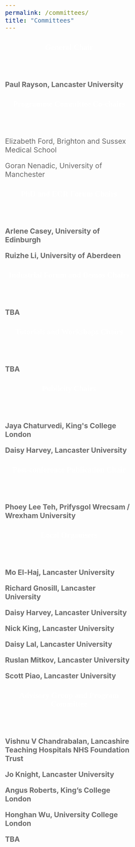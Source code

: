 ```yaml
---
permalink: /committees/
title: "Committees"
---
```


<html>
<meta name="viewport" content="width=device-width, initial-scale=1">
<link rel="stylesheet" href="https://www.w3schools.com/w3css/4/w3.css">
<head>
<style>
body {
    font-size: 23px;
} 
h1, h2, h3, h4, h5 {
  font-family: 'Akaya Telivigala'; font-size: 25px;
}

</style>
</head>
<body>
<p> </p>
<div class="w3-container">
  <div class="w3-card-4" style="width:50%;">
    <header class="w3-container w3-teal">
      <h3 style="color: #ffffff; text-shadow: 0.1px 0.1px"><b>General Chair</b></h3>
    </header>
    <div class="w3-container">
      <p> </p>
      <p style="color:#6b6b6b;"><b>Paul Rayson, Lancaster University</b></p>
    </div>
  </div>
</div>
<p> </p>
<p> </p>
<div class="w3-container">
  <div class="w3-card-4" style="width:50%;">
    <header class="w3-container w3-teal">
      <h3 style="color: #ffffff; text-shadow: 0.1px 0.1px"><b>Programme Committee Co-chairs</b></h3>
    </header>
    <div class="w3-container">
      <p> </p>
      <p style="color:#6b6b6b;">Elizabeth Ford, Brighton and Sussex Medical School</p>
      <p style="color:#6b6b6b;">Goran Nenadic, University of Manchester</p>
    </div>
  </div>
</div>
<p> </p>
<p> </p>
<div class="w3-container">
  <div class="w3-card-4" style="width:50%;">
    <header class="w3-container w3-teal">
      <h3 style="color: #ffffff; text-shadow: 0.1px 0.1px"><b>PhD and ECR Forum Chairs</b></h3>
    </header>
    <div class="w3-container">
      <p> </p>
      <p style="color:#6b6b6b;"><b>Arlene Casey, University of Edinburgh</b></p>
      <p style="color:#6b6b6b;"><b>Ruizhe Li, University of Aberdeen</b></p>
    </div>
  </div>
</div>
<p> </p>
<p> </p>
<div class="w3-container">
  <div class="w3-card-4" style="width:50%;">
    <header class="w3-container w3-teal">
      <h3 style="color: #ffffff; text-shadow: 0.1px 0.1px"><b>Industrial Forum and Demos Chairs</b></h3>
    </header>
    <div class="w3-container">
      <p> </p>
      <p style="color:#6b6b6b;"><b>TBA</b></p>
    </div>
  </div>
</div>
<p> </p>
<p> </p>
<div class="w3-container">
  <div class="w3-card-4" style="width:50%;">
    <header class="w3-container w3-teal">
      <h3 style="color: #ffffff; text-shadow: 0.1px 0.1px"><b>Tutorials and Workshops Chairs</b></h3>
    </header>
    <div class="w3-container">
      <p> </p>
      <p style="color:#6b6b6b;"><b>TBA</b></p>
    </div>
  </div>
</div>
<p> </p>
<p> </p>
<div class="w3-container">
  <div class="w3-card-4" style="width:50%;">
    <header class="w3-container w3-teal">
      <h3 style="color: #ffffff; text-shadow: 0.1px 0.1px"><b>Publicity Chairs</b></h3>
    </header>
    <div class="w3-container">
      <p> </p>
      <p style="color:#6b6b6b;"><b>Jaya Chaturvedi, King's College London</b></p>
      <p style="color:#6b6b6b;"><b>Daisy Harvey, Lancaster University</b></p>
    </div>
  </div>
</div>
<p> </p>
<p> </p>
<div class="w3-container">
  <div class="w3-card-4" style="width:50%;">
    <header class="w3-container w3-teal">
      <h3 style="color: #ffffff; text-shadow: 0.1px 0.1px"><b>Post-conference Publication Chair</b></h3>
    </header>
    <div class="w3-container">
      <p> </p>
      <p style="color:#6b6b6b;"><b>Phoey Lee Teh, Prifysgol Wrecsam / Wrexham University</b></p>
    </div>
  </div>
</div>
<p> </p>
<p> </p>
<div class="w3-container">
  <div class="w3-card-4" style="width:50%;">
    <header class="w3-container w3-teal">
      <h3 style="color: #ffffff; text-shadow: 0.1px 0.1px"><b>Local Organisers</b></h3>
    </header>
    <div class="w3-container">
      <p> </p>
      <p style="color:#6b6b6b;"><b>Mo El-Haj, Lancaster University</b></p>
      <p style="color:#6b6b6b;"><b>Richard Gnosill, Lancaster University</b></p>
      <p style="color:#6b6b6b;"><b>Daisy Harvey, Lancaster University</b></p>
      <p style="color:#6b6b6b;"><b>Nick King, Lancaster University</b></p>
      <p style="color:#6b6b6b;"><b>Daisy Lal, Lancaster University</b></p>
      <p style="color:#6b6b6b;"><b>Ruslan Mitkov, Lancaster University</b></p>
      <p style="color:#6b6b6b;"><b>Scott Piao, Lancaster University</b></p>
    </div>
<!--     <footer class="w3-container w3-teal">
      <h5> </h5>
    </footer> -->
  </div>
</div>
<p> </p>
<p> </p>
<div class="w3-container">
  <div class="w3-card-4" style="width:50%;">
    <header class="w3-container w3-teal">
      <h3 style="color: #ffffff; text-shadow: 0.1px 0.1px"><b>Advisory Group and Program Committee</b></h3>
    </header>
    <div class="w3-container">
      <p> </p>
      <p style="color:#6b6b6b;"><b>Vishnu V Chandrabalan, Lancashire Teaching Hospitals NHS Foundation Trust</b></p>
      <p style="color:#6b6b6b;"><b>Jo Knight, Lancaster University</b></p>
      <p style="color:#6b6b6b;"><b>Angus Roberts, King’s College London</b></p>
      <p style="color:#6b6b6b;"><b>Honghan Wu, University College London</b></p>
      <p style="color:#6b6b6b;"><b>TBA</b></p>
    </div>
              <!--     <footer class="w3-container w3-teal">
         <h5> </h5>
       </footer> -->
  </div>
</div>
</body>
</html>


